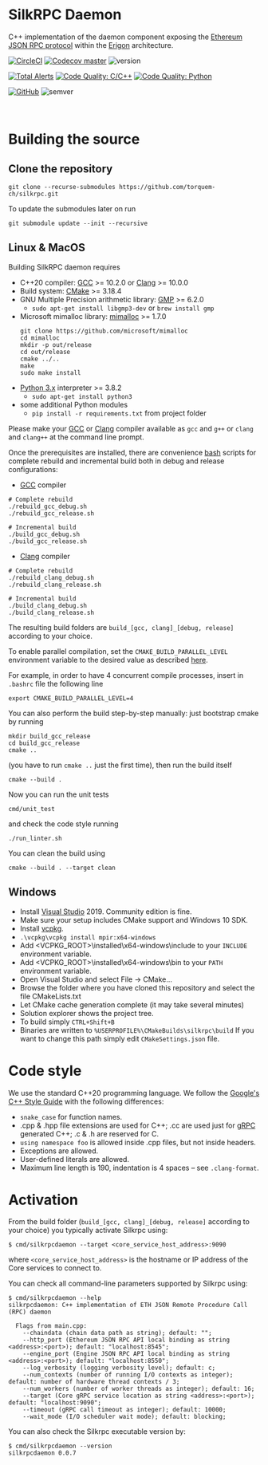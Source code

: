 # SilkRPC Daemon

C++ implementation of the daemon component exposing the [Ethereum JSON RPC protocol](https://eth.wiki/json-rpc/API) within the [Erigon](https://github.com/ledgerwatch/erigon) architecture.

[![CircleCI](https://circleci.com/gh/torquem-ch/silkrpc.svg?style=shield)](https://circleci.com/gh/torquem-ch/silkrpc)
[![Codecov master](https://img.shields.io/codecov/c/github/torquem-ch/silkrpc/master.svg?style=shield&logo=codecov&logoColor=white)](https://codecov.io/gh/torquem-ch/silkrpc)
![version](https://img.shields.io/github/v/release/torquem-ch/silkrpc?sort=semver&color=normal)

[![Total Alerts](https://img.shields.io/lgtm/alerts/g/torquem-ch/silkrpc.svg?logo=lgtm&logoWidth=18)](https://lgtm.com/projects/g/torquem-ch/silkrpc/alerts)
[![Code Quality: C/C++](https://img.shields.io/lgtm/grade/cpp/g/torquem-ch/silkrpc.svg?logo=lgtm&logoWidth=18)](https://lgtm.com/projects/g/torquem-ch/silkrpc/context:cpp)
[![Code Quality: Python](https://img.shields.io/lgtm/grade/python/g/torquem-ch/silkrpc.svg?logo=lgtm&logoWidth=18)](https://lgtm.com/projects/g/torquem-ch/silkrpc/context:python)

[![GitHub](https://img.shields.io/github/license/torquem-ch/silkrpc.svg)](https://github.com/torquem-ch/silkrpc/blob/master/LICENSE)
![semver](https://img.shields.io/badge/semver-2.0.0-blue)

<br>

# Building the source

## Clone the repository

```
git clone --recurse-submodules https://github.com/torquem-ch/silkrpc.git
```

To update the submodules later on run 
```
git submodule update --init --recursive
```

## Linux & MacOS
Building SilkRPC daemon requires
* C++20 compiler: [GCC](https://www.gnu.org/software/gcc/) >= 10.2.0 or [Clang](https://clang.llvm.org/) >= 10.0.0
* Build system: [CMake](http://cmake.org) >= 3.18.4
* GNU Multiple Precision arithmetic library: [GMP](http://gmplib.org) >= 6.2.0
    * `sudo apt-get install libgmp3-dev` or `brew install gmp`
* Microsoft mimalloc library: [mimalloc](https://github.com/microsoft/mimalloc) >= 1.7.0
    ```
    git clone https://github.com/microsoft/mimalloc
    cd mimalloc
    mkdir -p out/release
    cd out/release
    cmake ../..
    make
    sudo make install
    ```
* [Python 3.x](https://www.python.org/downloads/) interpreter >= 3.8.2
    * `sudo apt-get install python3`
* some additional Python modules
    * `pip install -r requirements.txt` from project folder

Please make your [GCC](https://www.gnu.org/software/gcc/) or [Clang](https://clang.llvm.org/) compiler available as `gcc` and `g++` or `clang` and `clang++` at the command line prompt.

Once the prerequisites are installed, there are convenience [bash](https://www.gnu.org/software/bash/) scripts for complete rebuild and incremental build both in debug and release configurations:

- [GCC](https://www.gnu.org/software/gcc/) compiler
```
# Complete rebuild
./rebuild_gcc_debug.sh
./rebuild_gcc_release.sh
```

```
# Incremental build
./build_gcc_debug.sh
./build_gcc_release.sh
```

- [Clang](https://clang.llvm.org/) compiler
```
# Complete rebuild
./rebuild_clang_debug.sh
./rebuild_clang_release.sh
```

```
# Incremental build
./build_clang_debug.sh
./build_clang_release.sh
```
The resulting build folders are `build_[gcc, clang]_[debug, release]` according to your choice.

To enable parallel compilation, set the `CMAKE_BUILD_PARALLEL_LEVEL` environment variable to the desired value as described [here](https://cmake.org/cmake/help/latest/manual/cmake.1.html#build-a-project). 

For example, in order to have 4 concurrent compile processes, insert in `.bashrc` file the following line
```
export CMAKE_BUILD_PARALLEL_LEVEL=4
```

You can also perform the build step-by-step manually: just bootstrap cmake by running
```
mkdir build_gcc_release
cd build_gcc_release
cmake ..
```
(you have to run `cmake ..` just the first time), then run the build itself
```
cmake --build .
```

Now you can run the unit tests
```
cmd/unit_test
```

and check the code style running
```
./run_linter.sh
```

You can clean the build using
```
cmake --build . --target clean
```

## Windows
* Install [Visual Studio](https://www.visualstudio.com/downloads) 2019. Community edition is fine.
* Make sure your setup includes CMake support and Windows 10 SDK.
* Install [vcpkg](https://github.com/microsoft/vcpkg#quick-start-windows).
* `.\vcpkg\vcpkg install mpir:x64-windows`
* Add <VCPKG_ROOT>\installed\x64-windows\include to your `INCLUDE` environment variable.
* Add <VCPKG_ROOT>\installed\x64-windows\bin to your `PATH` environment variable.
* Open Visual Studio and select File -> CMake...
* Browse the folder where you have cloned this repository and select the file CMakeLists.txt
* Let CMake cache generation complete (it may take several minutes)
* Solution explorer shows the project tree.
* To build simply `CTRL+Shift+B`
* Binaries are written to `%USERPROFILE%\CMakeBuilds\silkrpc\build` If you want to change this path simply edit `CMakeSettings.json` file.

# Code style

We use the standard C++20 programming language. We follow the [Google's C++ Style Guide](https://google.github.io/styleguide/cppguide.html) with the following differences:

* `snake_case` for function names.
* .cpp & .hpp file extensions are used for C++; .cc are used just for [gRPC](https://grpc.io/) generated C++; .c & .h are reserved for C.
* `using namespace foo` is allowed inside .cpp files, but not inside headers.
* Exceptions are allowed.
* User-defined literals are allowed.
* Maximum line length is 190, indentation is 4 spaces – see `.clang-format`.

# Activation

From the build folder (`build_[gcc, clang]_[debug, release]` according to your choice) you typically activate Silkrpc using:

```
$ cmd/silkrpcdaemon --target <core_service_host_address>:9090
```

where `<core_service_host_address>` is the hostname or IP address of the Core services to connect to.

You can check all command-line parameters supported by Silkrpc using:

```
$ cmd/silkrpcdaemon --help
silkrpcdaemon: C++ implementation of ETH JSON Remote Procedure Call (RPC) daemon

  Flags from main.cpp:
    --chaindata (chain data path as string); default: "";
    --http_port (Ethereum JSON RPC API local binding as string <address>:<port>); default: "localhost:8545";
    --engine_port (Engine JSON RPC API local binding as string <address>:<port>); default: "localhost:8550";
    --log_verbosity (logging verbosity level); default: c;
    --num_contexts (number of running I/O contexts as integer); default: number of hardware thread contexts / 3;
    --num_workers (number of worker threads as integer); default: 16;
    --target (Core gRPC service location as string <address>:<port>); default: "localhost:9090";
    --timeout (gRPC call timeout as integer); default: 10000;
    --wait_mode (I/O scheduler wait mode); default: blocking;
```

You can also check the Silkrpc executable version by:

```
$ cmd/silkrpcdaemon --version
silkrpcdaemon 0.0.7
```

